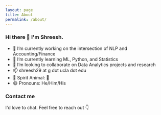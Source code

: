 ```yaml
---
layout: page
title: About
permalink: /about/
---
```

### Hi there 👋  I'm Shreesh.

- 🔭 I’m currently working on the intersection of NLP and Accounting/Finance 
- 🌱 I’m currently learning ML, Python, and Statistics
- 👯 I’m looking to collaborate on Data Analytics projects and research
- 📫 shreesh29 at g dot ucla dot edu
- :wind_chime: Spirit Animal: :bear:
- 😄 Pronouns: He/Him/His


### Contact me
I'd love to chat. Feel free to reach out :point_down: